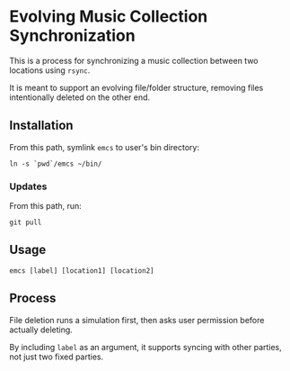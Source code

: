 # Evolving Music Collection Synchronization

This is a process for synchronizing a music collection between two locations using `rsync`.

It is meant to support an evolving file/folder structure, removing files intentionally deleted on the other end.

## Installation

From this path, symlink `emcs` to user's bin directory:

```
ln -s `pwd`/emcs ~/bin/
```

### Updates

From this path, run:

```
git pull
```

## Usage

```
emcs [label] [location1] [location2]
```

## Process

File deletion runs a simulation first, then asks user permission before actually deleting.

By including `label` as an argument, it supports syncing with other parties, not just two fixed parties.
